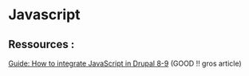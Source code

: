 # Javascript







## Ressources :

[Guide: How to integrate JavaScript in Drupal 8-9](https://www.therussianlullaby.com/blog/guide-how-to-integrate-javascript-in-drupal-8-9/) \(GOOD !! gros article\)

